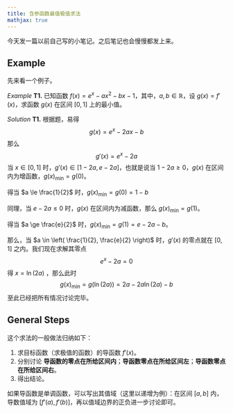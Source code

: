 ```yaml
---
title: 含参函数最值极值求法
mathjax: true
---
```


今天发一篇以前自己写的小笔记。之后笔记也会慢慢都发上来。

## Example

先来看一个例子。

*Example* **T1.** 已知函数 $f(x) = e^x - ax^2 -bx - 1$，其中，$a, b \in \mathbb{R}$，设 $g(x) = f'(x)$，求函数 $g(x)$ 在区间 $\left[0, 1\right]$ 上的最小值。

*Solution* **T1.** 根据题，易得
$$
g(x) = e^x - 2ax - b
$$
那么
$$
g'(x) = e^x - 2a
$$
当 $x \in \left[0, 1\right]$ 时，$g'(x) \in \left[ 1-2a, e-2a\right]$，也就是说当 $1-2a\ge0$，$g(x)$ 在区间内为增函数，$g(x)_{\text{min}} = g(0)$。

得当 $a \le \frac{1}{2}$ 时，$g(x)_{\text{min}} = g(0) = 1-b$

同理，当 $e-2a \le 0$ 时，$g(x)$ 在区间内为减函数，那么 $g(x)_{\text{min}} = g(1)$。

得当 $a \ge \frac{e}{2}$ 时，$g(x)_{\text{min}} = g(1) = e - 2a - b$。

那么，当 $a \in \left( \frac{1}{2}, \frac{e}{2} \right)$ 时，$g'(x)$ 的零点就在 $\left[ 0, 1 \right]$ 之内。我们现在求解其零点
$$
e^x - 2a = 0
$$
得 $x = \ln(2a)$ ，那么此时
$$
g(x)_{\text{min}} = g(\ln(2a)) = 2a - 2a\ln(2a) - b
$$
至此已经把所有情况讨论完毕。

## General Steps

这个求法的一般做法归纳如下：

1. 求目标函数（求极值的函数）的导函数 $f'(x)$。
2. 分别讨论 **导函数的零点在所给区间内**；**导函数零点在所给区间左**；**导函数零点在所给区间右**。
3. 得出结论。

如果导函数是单调函数，可以写出其值域（这里以递增为例）：在区间 $\left[a, b \right]$ 内，导数值域为 $\left[f'(a), f'(b) \right]$，再以值域边界的正负进一步讨论即可。

